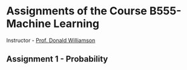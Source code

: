 # Assignments of the Course B555- Machine Learning
Instructor - [Prof. Donald Williamson](https://www.sice.indiana.edu/all-people/profile.html?profile_id=452)

## Assignment 1 - Probability

